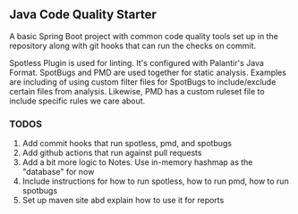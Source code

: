 ## Java Code Quality Starter

A basic Spring Boot project with common code quality tools set up in the repository
along with git hooks that can run the checks on commit.

Spotless Plugin is used for linting. It's configured with Palantir's Java Format.
SpotBugs and PMD are used together for static analysis. Examples are including of using custom filter files
for SpotBugs to include/exclude certain files from analysis. Likewise, PMD has a custom ruleset file
to include specific rules we care about.

### TODOS
1. Add commit hooks that run spotless, pmd, and spotbugs
2. Add github actions that run against pull requests
3. Add a bit more logic to Notes. Use in-memory hashmap as the "database" for now
4. Include instructions for how to run spotless, how to run pmd, how to run spotbugs
5. Set up maven site abd explain how to use it for reports